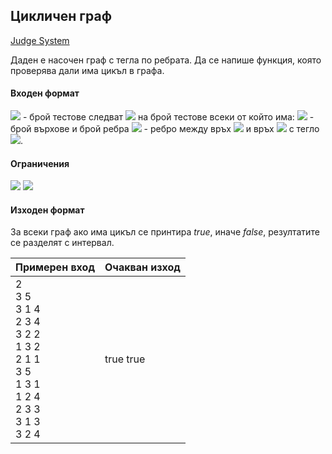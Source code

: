 ## Цикличен граф

[Judge System](https://www.hackerrank.com/contests/sda-exam-27-01-19-/challenges/-1-12)

Даден е насочен граф с тегла по ребрата. Да се напише функция, която проверява дали има цикъл в графа.

#### Входен формат

<img src="https://latex.codecogs.com/svg.latex?\Large&space;N"> - брой тестове следват <img src="https://latex.codecogs.com/svg.latex?\Large&space;N"> на брой тестове всеки от който има: <img src="https://latex.codecogs.com/svg.latex?\Large&space;V,E"> - брой върхове и брой ребра <img src="https://latex.codecogs.com/svg.latex?\Large&space;x_i,y_i,w_i"> - ребро между връх <img src="https://latex.codecogs.com/svg.latex?\Large&space;x_i"> и връх <img src="https://latex.codecogs.com/svg.latex?\Large&space;y_i"> с тегло <img src="https://latex.codecogs.com/svg.latex?\Large&space;w_i">.

#### Ограничения

<img src="https://latex.codecogs.com/svg.latex?\Large&space;1<N<20">

<img src="https://latex.codecogs.com/svg.latex?\Large&space;1<V<1000">

#### Изходен формат

За всеки граф ако има цикъл се принтира *true*, иначе *falsе*, резултатите се разделят с интервал.

Примерен вход|Очакван изход
-|-
2<br>3 5<br>3 1 4<br>2 3 4<br>3 2 2<br>1 3 2<br>2 1 1<br>3 5<br>1 3 1<br>1 2 4<br>2 3 3<br>3 1 3<br>3 2 4|true true
